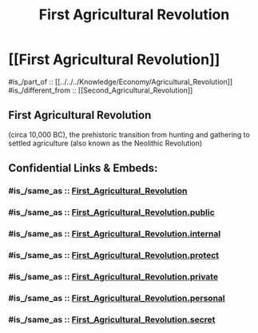 ﻿---
aliases:
- "First Agricultural Revolution"
- "Neolithic Revolution"
confidential: private
cssclasses: "private note"
draft: true
expiryDate: 
has_Template: '[[Extract~Note~Template]]'
has_time_started: 2024-06-23
isDeleted: false
isReadOnly: false
keywords: "First Agricultural Revolution"
lang: en
layout: 
license: (c)copyrighted
linkTitle: "First Agricultural Revolution"
publish: false
publishDate: 
tags:
- "First Agricultural Revolution"
- 
title: "First Agricultural Revolution"
type: private_note
---

# [[First Agricultural Revolution]] 

#is_/part_of :: [[../../../Knowledge/Economy/Agricultural_Revolution]] 
#is_/different_from :: [[Second_Agricultural_Revolution]]  

## First Agricultural Revolution
(circa 10,000 BC), the prehistoric transition from hunting and gathering 
to settled agriculture (also known as the Neolithic Revolution)


## Confidential Links & Embeds: 

### #is_/same_as :: [First_Agricultural_Revolution](/_Standards/Society/Economics/First_Agricultural_Revolution.md) 

### #is_/same_as :: [First_Agricultural_Revolution.public](/_public/Society/Economics/First_Agricultural_Revolution.public.md) 

### #is_/same_as :: [First_Agricultural_Revolution.internal](/_internal/Society/Economics/First_Agricultural_Revolution.internal.md) 

### #is_/same_as :: [First_Agricultural_Revolution.protect](/_protect/Society/Economics/First_Agricultural_Revolution.protect.md) 

### #is_/same_as :: [First_Agricultural_Revolution.private](/_private/Society/Economics/First_Agricultural_Revolution.private.md) 

### #is_/same_as :: [First_Agricultural_Revolution.personal](/_personal/Society/Economics/First_Agricultural_Revolution.personal.md) 

### #is_/same_as :: [First_Agricultural_Revolution.secret](/_secret/Society/Economics/First_Agricultural_Revolution.secret.md)

